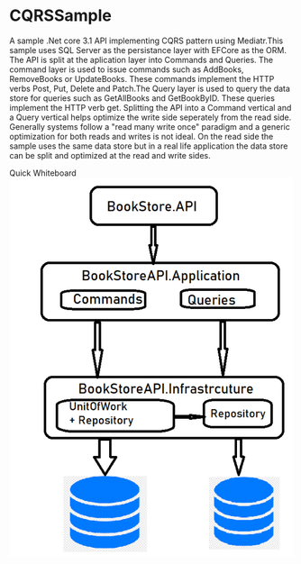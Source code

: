 # CQRSSample
A sample .Net core 3.1 API implementing CQRS  pattern using Mediatr.This sample uses SQL Server as the persistance layer with EFCore as the ORM. The API is split at the aplication layer into Commands and Queries. The command layer is used to issue commands such as AddBooks, RemoveBooks or UpdateBooks. These commands implement the HTTP verbs Post, Put, Delete and Patch.The Query layer is used to query the data store for queries such as GetAllBooks and GetBookByID. These queries implement the HTTP verb get.
Splitting the API into a Command vertical and a Query vertical helps optimize the write side seperately from the read side. Generally systems follow a "read many write once" paradigm and a generic optimization for both reads and writes is not ideal. On the read side the sample uses the same data store but in a real life application the data store can be split and optimized at the read and write sides. 

Quick Whiteboard
![CQRS Sample design](https://github.com/PradeepLoganathan/CQRSSample/blob/master/Whiteboard.png)

